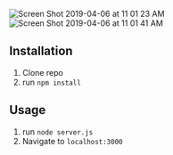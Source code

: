 ![Screen Shot 2019-04-06 at 11 01 23 AM](https://user-images.githubusercontent.com/45410954/55671212-8cdbe400-585b-11e9-8579-77de19fe136e.png)
![Screen Shot 2019-04-06 at 11 01 41 AM](https://user-images.githubusercontent.com/45410954/55671214-91a09800-585b-11e9-8f59-1bc86e721098.png)

## Installation

1. Clone repo
2. run `npm install`

## Usage

1. run `node server.js`
2. Navigate to `localhost:3000`
